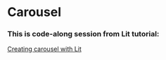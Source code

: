 # Carousel
###  This is code-along session from Lit tutorial:
[Creating carousel with Lit](https://youtu.be/2RftvylEtrE)